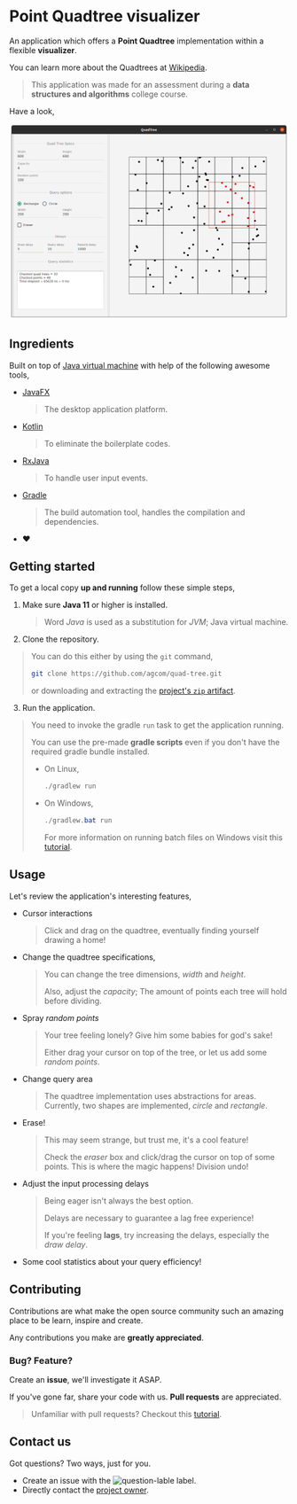 # Point Quadtree visualizer

An application which offers a **Point Quadtree** implementation within a flexible **visualizer**.

You can learn more about the Quadtrees at [Wikipedia](https://en.wikipedia.org/wiki/Quadtree).

> This application was made for an assessment during a **data structures and algorithms** college course.

Have a look,

![Application screenshot](pictures/screenshot.png)

## Ingredients

Built on top of [Java virtual machine](https://en.wikipedia.org/wiki/Java_virtual_machine) with help of the following awesome tools,

- [JavaFX](https://openjfx.io/)

	> The desktop application platform.

- [Kotlin](https://kotlinlang.org/)

	> To eliminate the boilerplate codes.

- [RxJava](https://github.com/ReactiveX/RxJava)

	> To handle user input events.

- [Gradle](https://gradle.org/)

	> The build automation tool, handles the compilation and dependencies.

- :heart:

## Getting started

To get a local copy **up and running** follow these simple steps,

1. Make sure **Java 11** or higher is installed.

	> Word *Java* is used as a substitution for *JVM*; Java virtual machine.

2. Clone the repository.

  > You can do this either by using the `git` command,
  >
  > ```sh
  > git clone https://github.com/agcom/quad-tree.git
  > ```
  >
  > or downloading and extracting the [project's `zip` artifact](https://github.com/agcom/quad-tree/archive/master.zip).

3. Run the application.

  > You need to invoke the gradle `run` task to get the application running.
  >
  > You can use the pre-made **gradle scripts** even if you don't have the required gradle bundle installed.
  >
  > - On Linux,
  >
  > 	```sh
  > 	./gradlew run
  > 	```
  >
  > - On Windows,
  >
  > 	```powershell
  > 	./gradlew.bat run
  > 	```
  >
  > 	For more information on running batch files on Windows visit this [tutorial](https://www.wikihow.com/Run-a-Batch-File-from-the-Command-Line-on-Windows).

## Usage

Let's review the application's interesting features,

- Cursor interactions

	> Click and drag on the quadtree, eventually finding yourself drawing a home!

- Change the quadtree specifications,

	> You can change the tree dimensions, *width* and *height*.
	>
	> Also, adjust the *capacity*; The amount of points each tree will hold before dividing.

- Spray *random points*

	> Your tree feeling lonely? Give him some babies for god's sake!
	>
	> Either drag your cursor on top of the tree, or let us add some *random points*.

- Change query area

	> The quadtree implementation uses abstractions for areas. Currently, two shapes are implemented, *circle* and *rectangle*.

- Erase!

	> This may seem strange, but trust me, it's a cool feature!
	>
	> Check the *eraser* box and click/drag the cursor on top of some points. This is where the magic happens! Division undo!

- Adjust the input processing delays

	> Being eager isn't always the best option.
	>
	> Delays are necessary to guarantee a lag free experience!
	>
	> If you're feeling **lags**, try increasing the delays, especially the *draw delay*.

- Some cool statistics about your query efficiency!

## Contributing

Contributions are what make the open source community such an amazing place to be learn, inspire and create.

Any contributions you make are **greatly appreciated**.

### Bug? Feature?

Create an **issue**, we'll investigate it ASAP.

If you've gone far, share your code with us. **Pull requests** are appreciated.

> Unfamiliar with pull requests? Checkout this [tutorial](https://guides.github.com/activities/forking/).

## Contact us

Got questions? Two ways, just for you.

- Create an issue with the ![question-lable](https://img.shields.io/github/labels/agcom/quad-tree/question?style=flat-square) label.
- Directly contact the [project owner](https://github.com/agcom).